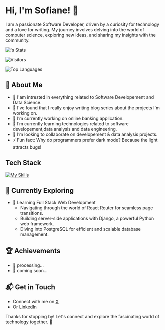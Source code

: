# Hi, I'm Sofiane! 👋

I am a passionate Software Developer, driven by a curiosity for technology and a love for writing. My journey involves delving into the world of computer science, exploring new ideas, and sharing my insights with the community.

![<username>'s Stats](https://github-readme-stats.vercel.app/api?username=Camper94&theme=vue-dark&show_icons=true&hide_border=true&count_private=true)

![Visitors](https://visitor-badge.laobi.icu/badge?page_id=Camper94.Camper94)

![Top Languages](https://github-readme-stats.vercel.app/api/top-langs/?username=Camper94&layout=compact&theme=radical)


## 🚀 About Me

- 🔭 I'am intrested in everything related to Software Developement and Data Science.
- 📝 I've found that I really enjoy writing blog series about the projects I'm working on.
- 🔭 I’m currently working on online banking application.
- 🌱 I’m currently learning technologies related to software developement,data analysis and data engineering.
- 👯 I’m looking to collaborate on developement & data analysis projects.
- ⚡ Fun fact: Why do programmers prefer dark mode? Because the light attracts bugs!


## Tech Stack
[![My Skills](https://skillicons.dev/icons?i=html,css,js,python,git,github,bash,react,django,postgres,docker,aws&perline=4)](https://skillicons.dev)

## 🌱 Currently Exploring

- 🚀 Learning Full Stack Web Development
  - Navigating through the world of React Router for seamless page transitions.
  - Building server-side applications with Django, a powerful Python web framework.
  - Diving into PostgreSQL for efficient and scalable database management.

 ## 🏆 Achievements

- 🌟 processing... 
- 🌟 coming soon...


## 📬 Get in Touch

- Connect with me on [X](https://x.com/Sofiane91310826)
- Or [LinkedIn](https://www.linkedin.com/in/sofiane-k-5991mass/)

Thanks for stopping by! Let's connect and explore the fascinating world of technology together. 🚀



<!--
